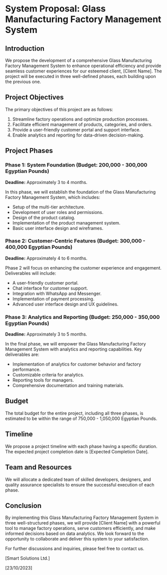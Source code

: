 # System Proposal: Glass Manufacturing Factory Management System

## Introduction

We propose the development of a comprehensive Glass Manufacturing Factory Management System to enhance operational efficiency and provide seamless customer experiences for our esteemed client, [Client Name]. The project will be executed in three well-defined phases, each building upon the previous one.

## Project Objectives

The primary objectives of this project are as follows:

1. Streamline factory operations and optimize production processes.
2. Facilitate efficient management of products, categories, and orders.
3. Provide a user-friendly customer portal and support interface.
4. Enable analytics and reporting for data-driven decision-making.

## Project Phases

### Phase 1: System Foundation (Budget: 200,000 - 300,000 Egyptian Pounds)

**Deadline:** Approximately 3 to 4 months.

In this phase, we will establish the foundation of the Glass Manufacturing Factory Management System, which includes:

- Setup of the multi-tier architecture.
- Development of user roles and permissions.
- Design of the product catalog.
- Implementation of the product management system.
- Basic user interface design and wireframes.

### Phase 2: Customer-Centric Features (Budget: 300,000 - 400,000 Egyptian Pounds)

**Deadline:** Approximately 4 to 6 months.

Phase 2 will focus on enhancing the customer experience and engagement. Deliverables will include:

- A user-friendly customer portal.
- Chat interface for customer support.
- Integration with WhatsApp and Messenger.
- Implementation of payment processing.
- Advanced user interface design and UX guidelines.

### Phase 3: Analytics and Reporting (Budget: 250,000 - 350,000 Egyptian Pounds)

**Deadline:** Approximately 3 to 5 months.

In the final phase, we will empower the Glass Manufacturing Factory Management System with analytics and reporting capabilities. Key deliverables are:

- Implementation of analytics for customer behavior and factory performance.
- Customizable criteria for analytics.
- Reporting tools for managers.
- Comprehensive documentation and training materials.

## Budget

The total budget for the entire project, including all three phases, is estimated to be within the range of 750,000 - 1,050,000 Egyptian Pounds.

## Timeline

We propose a project timeline with each phase having a specific duration. The expected project completion date is [Expected Completion Date].

## Team and Resources

We will allocate a dedicated team of skilled developers, designers, and quality assurance specialists to ensure the successful execution of each phase.

## Conclusion

By implementing this Glass Manufacturing Factory Management System in three well-structured phases, we will provide [Client Name] with a powerful tool to manage factory operations, serve customers efficiently, and make informed decisions based on data analytics. We look forward to the opportunity to collaborate and deliver this system to your satisfaction.

For further discussions and inquiries, please feel free to contact us.

[Smart Solutions Ltd.]

[23/10/2023]

